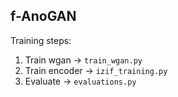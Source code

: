 ## f-AnoGAN

Training steps:
1) Train wgan -> `train_wgan.py`
2) Train encoder -> `izif_training.py`
3) Evaluate -> `evaluations.py`


